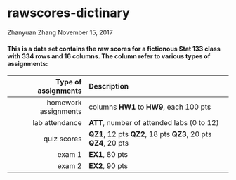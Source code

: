rawscores-dictinary
================
Zhanyuan Zhang
November 15, 2017

#### This is a data set contains the raw scores for a fictionous Stat 133 class with 334 rows and 16 columns. The column refer to various types of assignments:

|  **Type of assignments**| **Description**                                                 |
|------------------------:|:----------------------------------------------------------------|
|     homework assignments| columns **HW1** to **HW9**, each 100 pts                        |
|           lab attendance| **ATT**, number of attended labs (0 to 12)                      |
|              quiz scores| **QZ1**, 12 pts **QZ2**, 18 pts **QZ3**, 20 pts **QZ4**, 20 pts |
|                   exam 1| **EX1**, 80 pts                                                 |
|                   exam 2| **EX2**, 90 pts                                                 |
